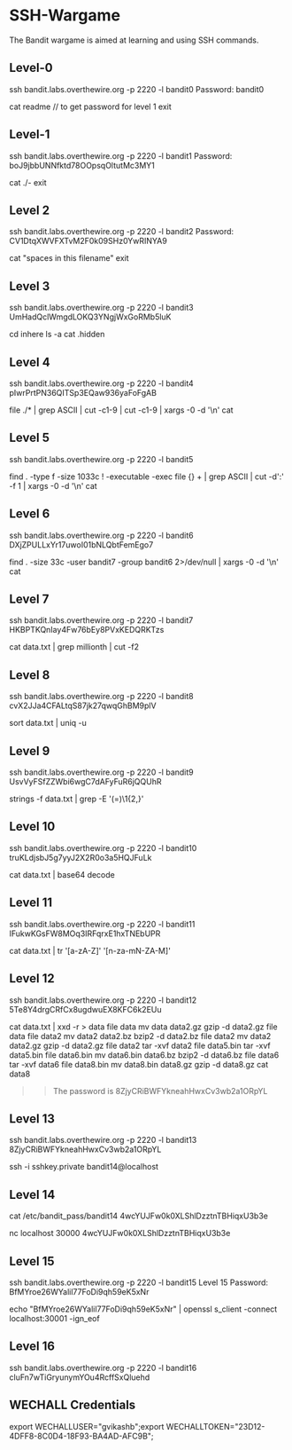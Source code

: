 # SSH-Wargame
The Bandit wargame is aimed at learning and using SSH commands.

## Level-0
ssh bandit.labs.overthewire.org -p 2220 -l bandit0
Password: bandit0

cat readme // to get password for level 1
exit

## Level-1
ssh bandit.labs.overthewire.org -p 2220 -l bandit1
Password: boJ9jbbUNNfktd78OOpsqOltutMc3MY1

cat ./-
exit

## Level 2
ssh bandit.labs.overthewire.org -p 2220 -l bandit2
Password: CV1DtqXWVFXTvM2F0k09SHz0YwRINYA9

cat "spaces in this filename"
exit

## Level 3
ssh bandit.labs.overthewire.org -p 2220 -l bandit3
UmHadQclWmgdLOKQ3YNgjWxGoRMb5luK

cd inhere
ls -a
cat .hidden

## Level 4
ssh bandit.labs.overthewire.org -p 2220 -l bandit4
pIwrPrtPN36QITSp3EQaw936yaFoFgAB

file ./* | grep ASCII | cut -c1-9 | cut -c1-9 | xargs -0 -d '\n' cat

## Level 5
ssh bandit.labs.overthewire.org -p 2220 -l bandit5

find . -type f -size 1033c ! -executable -exec file {} + | grep ASCII | cut -d':' -f 1 | xargs -0 -d '\n' cat

## Level 6
ssh bandit.labs.overthewire.org -p 2220 -l bandit6
DXjZPULLxYr17uwoI01bNLQbtFemEgo7

find . -size 33c -user bandit7 -group bandit6 2>/dev/null | xargs -0 -d '\n' cat

## Level 7
ssh bandit.labs.overthewire.org -p 2220 -l bandit7
HKBPTKQnIay4Fw76bEy8PVxKEDQRKTzs

cat data.txt | grep millionth | cut -f2

## Level 8
ssh bandit.labs.overthewire.org -p 2220 -l bandit8
cvX2JJa4CFALtqS87jk27qwqGhBM9plV

sort data.txt | uniq -u

## Level 9
ssh bandit.labs.overthewire.org -p 2220 -l bandit9
UsvVyFSfZZWbi6wgC7dAFyFuR6jQQUhR

 strings -f data.txt | grep -E '(=)\1{2,}'

## Level 10
ssh bandit.labs.overthewire.org -p 2220 -l bandit10
truKLdjsbJ5g7yyJ2X2R0o3a5HQJFuLk

cat data.txt | base64 decode

## Level 11
ssh bandit.labs.overthewire.org -p 2220 -l bandit11
IFukwKGsFW8MOq3IRFqrxE1hxTNEbUPR

cat data.txt | tr '[a-zA-Z]' '[n-za-mN-ZA-M]' 

## Level 12
ssh bandit.labs.overthewire.org -p 2220 -l bandit12
5Te8Y4drgCRfCx8ugdwuEX8KFC6k2EUu

cat data.txt | xxd -r > data
file data
mv data data2.gz
gzip -d data2.gz
file data
file data2
mv data2 data2.bz
bzip2 -d data2.bz
file data2
mv data2 data2.gz
gzip -d data2.gz
file data2
tar -xvf data2
file data5.bin
tar -xvf data5.bin
file data6.bin
mv data6.bin data6.bz
bzip2 -d data6.bz
file data6
tar -xvf data6
file data8.bin
mv data8.bin data8.gz
gzip -d data8.gz
cat data8

>> The password is 8ZjyCRiBWFYkneahHwxCv3wb2a1ORpYL


## Level 13
ssh bandit.labs.overthewire.org -p 2220 -l bandit13
8ZjyCRiBWFYkneahHwxCv3wb2a1ORpYL

ssh -i sshkey.private bandit14@localhost

## Level 14
cat /etc/bandit_pass/bandit14
4wcYUJFw0k0XLShlDzztnTBHiqxU3b3e

nc localhost 30000
4wcYUJFw0k0XLShlDzztnTBHiqxU3b3e

## Level 15
ssh bandit.labs.overthewire.org -p 2220 -l bandit15
Level 15 Password: BfMYroe26WYalil77FoDi9qh59eK5xNr

echo "BfMYroe26WYalil77FoDi9qh59eK5xNr" | openssl s_client -connect localhost:30001 -ign_eof

## Level 16 
ssh bandit.labs.overthewire.org -p 2220 -l bandit16
cluFn7wTiGryunymYOu4RcffSxQluehd


## WECHALL Credentials
export WECHALLUSER="gvikashb";export WECHALLTOKEN="23D12-4DFF8-8C0D4-18F93-BA4AD-AFC9B";




